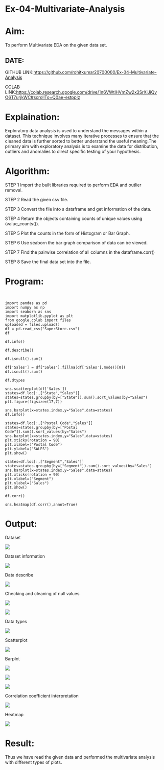# Ex-04-Multivariate-Analysis

# Aim:
To perform Multivariate EDA on the given data set.

## DATE:

GITHUB LINK:https://github.com/rohitkumar20700000/Ex-04-Multivariate-Analysis

COLAB LINK:https://colab.research.google.com/drive/1n6VWtlHVmZw2x3SrXiJiQvO6T7urjkWC#scrollTo=Q0ae-estppIz

# Explaination:
Exploratory data analysis is used to understand the messages within a dataset. This technique involves many iterative processes to ensure that the cleaned data is further sorted to better understand the useful meaning.The primary aim with exploratory analysis is to examine the data for distribution, outliers and anomalies to direct specific testing of your hypothesis.

# Algorithm:
STEP 1 Import the built libraries required to perform EDA and outlier removal.

STEP 2 Read the given csv file.

STEP 3 Convert the file into a dataframe and get information of the data.

STEP 4 Return the objects containing counts of unique values using (value_counts()).

STEP 5 Plot the counts in the form of Histogram or Bar Graph.

STEP 6 Use seaborn the bar graph comparison of data can be viewed.

STEP 7 Find the pairwise correlation of all columns in the dataframe.corr()

STEP 8 Save the final data set into the file.

# Program:

```


import pandas as pd
import numpy as np
import seaborn as sns
import matplotlib.pyplot as plt
from google.colab import files
uploaded = files.upload()
df = pd.read_csv("SuperStore.csv")
df

df.info()

df.describe()

df.isnull().sum()

df['Sales'] = df["Sales"].fillna(df['Sales'].mode()[0])
df.isnull().sum()

df.dtypes

sns.scatterplot(df['Sales'])
states=df.loc[:,["State","Sales"]]
states=states.groupby(by=["State"]).sum().sort_values(by="Sales")
plt.figure(figsize=(17,7))

sns.barplot(x=states.index,y="Sales",data=states)
df.info()

states=df.loc[:,["Postal Code","Sales"]]
states=states.groupby(by=["Postal Code"]).sum().sort_values(by="Sales")
sns.barplot(x=states.index,y="Sales",data=states)
plt.xticks(rotation = 90)
plt.xlabel=("Postal Code")
plt.ylabel=("SALES")
plt.show()

states=df.loc[:,["Segment","Sales"]]
states=states.groupby(by=["Segment"]).sum().sort_values(by="Sales")
sns.barplot(x=states.index,y="Sales",data=states)
plt.xticks(rotation = 90)
plt.xlabel=("Segment")
plt.ylabel=("Sales")
plt.show()

df.corr()

sns.heatmap(df.corr(),annot=True)

```

# Output:

Dataset

![](https://github.com/Hariharan5354/Ex-04-Multivariate-Analysis/blob/main/01.jpg)

Dataset information

![](https://github.com/Hariharan5354/Ex-04-Multivariate-Analysis/blob/main/02.jpg)

Data describe

![](https://github.com/Hariharan5354/Ex-04-Multivariate-Analysis/blob/main/03.jpg)

Checking and cleaning of null values

![](https://github.com/Hariharan5354/Ex-04-Multivariate-Analysis/blob/main/04.jpg)

![](https://github.com/Hariharan5354/Ex-04-Multivariate-Analysis/blob/main/05.jpg)

Data types

![](https://github.com/Hariharan5354/Ex-04-Multivariate-Analysis/blob/main/06.jpg)

Scatterplot

![](https://github.com/Hariharan5354/Ex-04-Multivariate-Analysis/blob/main/07.jpg)

Barplot

![](https://github.com/Hariharan5354/Ex-04-Multivariate-Analysis/blob/main/08.jpg)

![](https://github.com/Hariharan5354/Ex-04-Multivariate-Analysis/blob/main/09.jpg)

![](https://github.com/Hariharan5354/Ex-04-Multivariate-Analysis/blob/main/10.jpg)

Correlation coefficient interpretation

![](https://github.com/Hariharan5354/Ex-04-Multivariate-Analysis/blob/main/11.jpg)

Heatmap

![](https://github.com/Hariharan5354/Ex-04-Multivariate-Analysis/blob/main/12.jpg)

# Result:
Thus we have read the given data and performed the multivariate analysis with different types of plots.

